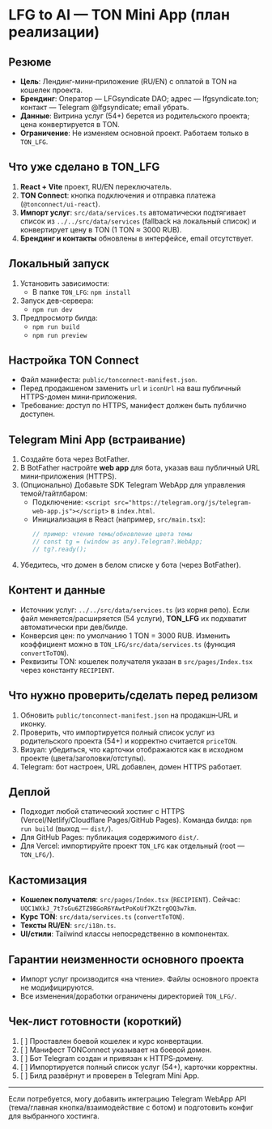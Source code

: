 # LFG to AI — TON Mini App (план реализации)

## Резюме
- **Цель**: Лендинг-мини‑приложение (RU/EN) с оплатой в TON на кошелек проекта.
- **Брендинг**: Оператор — LFGsyndicate DAO; адрес — lfgsyndicate.ton; контакт — Telegram @lfgsyndicate; email убрать.
- **Данные**: Витрина услуг (54+) берется из родительского проекта; цена конвертируется в TON.
- **Ограничение**: Не изменяем основной проект. Работаем только в `TON_LFG`.

## Что уже сделано в TON_LFG
1. **React + Vite** проект, RU/EN переключатель.
2. **TON Connect**: кнопка подключения и отправка платежа (`@tonconnect/ui-react`).
3. **Импорт услуг**: `src/data/services.ts` автоматически подтягивает список из `../../src/data/services` (fallback на локальный список) и конвертирует цену в TON (1 TON ≈ 3000 RUB).
4. **Брендинг и контакты** обновлены в интерфейсе, email отсутствует.

## Локальный запуск
1. Установить зависимости:
   - В папке `TON_LFG`: `npm install`
2. Запуск дев-сервера:
   - `npm run dev`
3. Предпросмотр билда:
   - `npm run build`
   - `npm run preview`

## Настройка TON Connect
- Файл манифеста: `public/tonconnect-manifest.json`.
- Перед продакшеном заменить `url` и `iconUrl` на ваш публичный HTTPS-домен мини‑приложения.
- Требование: доступ по HTTPS, манифест должен быть публично доступен.

## Telegram Mini App (встраивание)
1. Создайте бота через BotFather.
2. В BotFather настройте **web app** для бота, указав ваш публичный URL мини‑приложения (HTTPS).
3. (Опционально) Добавьте SDK Telegram WebApp для управления темой/тайтлбаром:
   - Подключение: `<script src="https://telegram.org/js/telegram-web-app.js"></script>` в `index.html`.
   - Инициализация в React (например, `src/main.tsx`):
     ```ts
     // пример: чтение темы/обновление цвета темы
     // const tg = (window as any).Telegram?.WebApp;
     // tg?.ready();
     ```
4. Убедитесь, что домен в белом списке у бота (через BotFather).

## Контент и данные
- Источник услуг: `../../src/data/services.ts` (из корня репо). Если файл меняется/расширяется (54 услуги), **TON_LFG** их подхватит автоматически при дев/билде.
- Конверсия цен: по умолчанию 1 TON = 3000 RUB. Изменить коэффициент можно в `TON_LFG/src/data/services.ts` (функция `convertToTON`).
- Реквизиты TON: кошелек получателя указан в `src/pages/Index.tsx` через константу `RECIPIENT`.

## Что нужно проверить/сделать перед релизом
1. Обновить `public/tonconnect-manifest.json` на продакшн‑URL и иконку.
2. Проверить, что импортируется полный список услуг из родительского проекта (54+) и корректно считается `priceTON`.
3. Визуал: убедиться, что карточки отображаются как в исходном проекте (цвета/заголовки/отступы).
4. Telegram: бот настроен, URL добавлен, домен HTTPS работает.

## Деплой
- Подходит любой статический хостинг с HTTPS (Vercel/Netlify/Cloudflare Pages/GitHub Pages). Команда билда: `npm run build` (выход — `dist/`).
- Для GitHub Pages: публикация содержимого `dist/`.
- Для Vercel: импортируйте проект `TON_LFG` как отдельный (root — `TON_LFG/`).

## Кастомизация
- **Кошелек получателя**: `src/pages/Index.tsx` (`RECIPIENT`). Сейчас: `UQC1WXkJ_7t7sGu6ZTZ9BGoR6YAwtPoKoUf7KZtrgOQ3w7km`.
- **Курс TON**: `src/data/services.ts` (`convertToTON`).
- **Тексты RU/EN**: `src/i18n.ts`.
- **UI/стили**: Tailwind классы непосредственно в компонентах.

## Гарантии неизменности основного проекта
- Импорт услуг производится «на чтение». Файлы основного проекта не модифицируются.
- Все изменения/доработки ограничены директорией `TON_LFG/`.

## Чек-лист готовности (короткий)
1. [ ] Проставлен боевой кошелек и курс конвертации.
2. [ ] Манифест TONConnect указывает на боевой домен.
3. [ ] Бот Telegram создан и привязан к HTTPS‑домену.
4. [ ] Импортируется полный список услуг (54+), карточки корректны.
5. [ ] Билд развёрнут и проверен в Telegram Mini App.

---
Если потребуется, могу добавить интеграцию Telegram WebApp API (тема/главная кнопка/взаимодействие с ботом) и подготовить конфиг для выбранного хостинга.